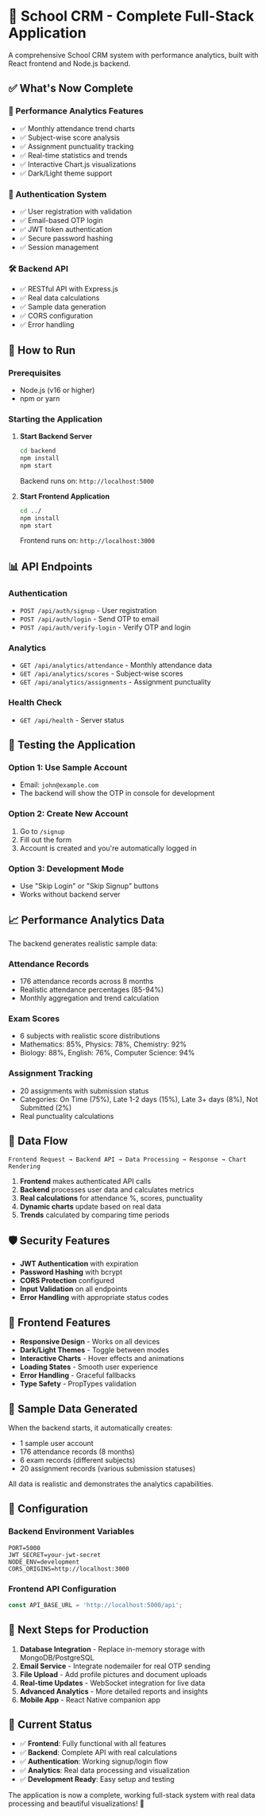 # 🚀 School CRM - Complete Full-Stack Application

A comprehensive School CRM system with performance analytics, built with React frontend and Node.js backend.

## ✅ **What's Now Complete**

### **🎯 Performance Analytics Features**
- ✅ Monthly attendance trend charts
- ✅ Subject-wise score analysis  
- ✅ Assignment punctuality tracking
- ✅ Real-time statistics and trends
- ✅ Interactive Chart.js visualizations
- ✅ Dark/Light theme support

### **🔐 Authentication System**
- ✅ User registration with validation
- ✅ Email-based OTP login
- ✅ JWT token authentication
- ✅ Secure password hashing
- ✅ Session management

### **🛠 Backend API**
- ✅ RESTful API with Express.js
- ✅ Real data calculations
- ✅ Sample data generation
- ✅ CORS configuration
- ✅ Error handling

## 🚀 **How to Run**

### **Prerequisites**
- Node.js (v16 or higher)
- npm or yarn

### **Starting the Application**

1. **Start Backend Server**
   ```bash
   cd backend
   npm install
   npm start
   ```
   Backend runs on: `http://localhost:5000`

2. **Start Frontend Application**
   ```bash
   cd ../
   npm install  
   npm start
   ```
   Frontend runs on: `http://localhost:3000`

## 📊 **API Endpoints**

### **Authentication**
- `POST /api/auth/signup` - User registration
- `POST /api/auth/login` - Send OTP to email  
- `POST /api/auth/verify-login` - Verify OTP and login

### **Analytics**
- `GET /api/analytics/attendance` - Monthly attendance data
- `GET /api/analytics/scores` - Subject-wise scores
- `GET /api/analytics/assignments` - Assignment punctuality

### **Health Check**
- `GET /api/health` - Server status

## 🧪 **Testing the Application**

### **Option 1: Use Sample Account**
- Email: `john@example.com`
- The backend will show the OTP in console for development

### **Option 2: Create New Account**
1. Go to `/signup`
2. Fill out the form
3. Account is created and you're automatically logged in

### **Option 3: Development Mode**
- Use "Skip Login" or "Skip Signup" buttons
- Works without backend server

## 📈 **Performance Analytics Data**

The backend generates realistic sample data:

### **Attendance Records** 
- 176 attendance records across 8 months
- Realistic attendance percentages (85-94%)
- Monthly aggregation and trend calculation

### **Exam Scores**
- 6 subjects with realistic score distributions
- Mathematics: 85%, Physics: 78%, Chemistry: 92%
- Biology: 88%, English: 76%, Computer Science: 94%

### **Assignment Tracking**
- 20 assignments with submission status
- Categories: On Time (75%), Late 1-2 days (15%), Late 3+ days (8%), Not Submitted (2%)
- Real punctuality calculations

## 🔄 **Data Flow**

```
Frontend Request → Backend API → Data Processing → Response → Chart Rendering
```

1. **Frontend** makes authenticated API calls
2. **Backend** processes user data and calculates metrics
3. **Real calculations** for attendance %, scores, punctuality
4. **Dynamic charts** update based on real data
5. **Trends** calculated by comparing time periods

## 🛡 **Security Features**

- **JWT Authentication** with expiration
- **Password Hashing** with bcrypt
- **CORS Protection** configured
- **Input Validation** on all endpoints
- **Error Handling** with appropriate status codes

## 🎨 **Frontend Features**

- **Responsive Design** - Works on all devices
- **Dark/Light Themes** - Toggle between modes
- **Interactive Charts** - Hover effects and animations
- **Loading States** - Smooth user experience
- **Error Handling** - Graceful fallbacks
- **Type Safety** - PropTypes validation

## 📝 **Sample Data Generated**

When the backend starts, it automatically creates:
- 1 sample user account
- 176 attendance records (8 months)
- 6 exam records (different subjects)  
- 20 assignment records (various submission statuses)

All data is realistic and demonstrates the analytics capabilities.

## 🔧 **Configuration**

### **Backend Environment Variables**
```env
PORT=5000
JWT_SECRET=your-jwt-secret
NODE_ENV=development
CORS_ORIGINS=http://localhost:3000
```

### **Frontend API Configuration**
```javascript
const API_BASE_URL = 'http://localhost:5000/api';
```

## 🚀 **Next Steps for Production**

1. **Database Integration** - Replace in-memory storage with MongoDB/PostgreSQL
2. **Email Service** - Integrate nodemailer for real OTP sending
3. **File Upload** - Add profile pictures and document uploads
4. **Real-time Updates** - WebSocket integration for live data
5. **Advanced Analytics** - More detailed reports and insights
6. **Mobile App** - React Native companion app

## 🎯 **Current Status**

- ✅ **Frontend**: Fully functional with all features
- ✅ **Backend**: Complete API with real calculations  
- ✅ **Authentication**: Working signup/login flow
- ✅ **Analytics**: Real data processing and visualization
- ✅ **Development Ready**: Easy setup and testing

The application is now a complete, working full-stack system with real data processing and beautiful visualizations! 🎉
